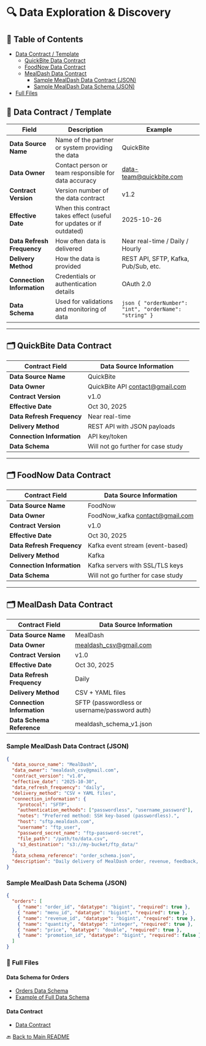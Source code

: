 # 🔍 Data Exploration & Discovery

## 📑 Table of Contents

- [Data Contract / Template](#📄-data-contract--template)
  - [QuickBite Data Contract](#🗂️-quickbite-data-contract)
  - [FoodNow Data Contract](#🗂️-foodnow-data-contract)
  - [MealDash Data Contract](#🗂️-mealdash-data-contract)
    - [Sample MealDash Data Contract (JSON)](#sample-mealdash-data-contract-json)
    - [Sample MealDash Data Schema (JSON)](#sample-mealdash-data-schema-json)
- [Full Files](#📂-full-files)

## 📄 Data Contract / Template

| Field                      | Description                                                         | Example                                                 |
| -------------------------- | ------------------------------------------------------------------- | ------------------------------------------------------- |
| **Data Source Name**       | Name of the partner or system providing the data                    | QuickBite                                               |
| **Data Owner**             | Contact person or team responsible for data accuracy                | data-team@quickbite.com                                 |
| **Contract Version**       | Version number of the data contract                                 | v1.2                                                    |
| **Effective Date**         | When this contract takes effect (useful for updates or if outdated) | 2025-10-26                                              |
| **Data Refresh Frequency** | How often data is delivered                                         | Near real-time / Daily / Hourly                         |
| **Delivery Method**        | How the data is provided                                            | REST API, SFTP, Kafka, Pub/Sub, etc.                    |
| **Connection Information** | Credentials or authentication details                               | OAuth 2.0                                               |
| **Data Schema**            | Used for validations and monitoring of data                         | `json { "orderNumber": "int", "orderName": "string" } ` |

---

## 🗂️ QuickBite Data Contract

| Contract Field             | Data Source Information            |
| -------------------------- | ---------------------------------- |
| **Data Source Name**       | QuickBite                          |
| **Data Owner**             | QuickBite API contact@gmail.com    |
| **Contract Version**       | v1.0                               |
| **Effective Date**         | Oct 30, 2025                       |
| **Data Refresh Frequency** | Near real-time                     |
| **Delivery Method**        | REST API with JSON payloads        |
| **Connection Information** | API key/token                      |
| **Data Schema**            | Will not go further for case study |

---

## 🗂️ FoodNow Data Contract

| Contract Field             | Data Source Information            |
| -------------------------- | ---------------------------------- |
| **Data Source Name**       | FoodNow                            |
| **Data Owner**             | FoodNow_kafka contact@gmail.com    |
| **Contract Version**       | v1.0                               |
| **Effective Date**         | Oct 30, 2025                       |
| **Data Refresh Frequency** | Kafka event stream (event-based)   |
| **Delivery Method**        | Kafka                              |
| **Connection Information** | Kafka servers with SSL/TLS keys    |
| **Data Schema**            | Will not go further for case study |

---

## 🗂️ MealDash Data Contract

| Contract Field             | Data Source Information                       |
| -------------------------- | --------------------------------------------- |
| **Data Source Name**       | MealDash                                      |
| **Data Owner**             | mealdash_csv@gmail.com                        |
| **Contract Version**       | v1.0                                          |
| **Effective Date**         | Oct 30, 2025                                  |
| **Data Refresh Frequency** | Daily                                         |
| **Delivery Method**        | CSV + YAML files                              |
| **Connection Information** | SFTP (passwordless or username/password auth) |
| **Data Schema Reference**  | mealdash_schema_v1.json                       |

### Sample MealDash Data Contract (JSON)

```json
{
  "data_source_name": "MealDash",
  "data_owner": "mealdash_csv@gmail.com",
  "contract_version": "v1.0",
  "effective_date": "2025-10-30",
  "data_refresh_frequency": "daily",
  "delivery_method": "CSV + YAML files",
  "connection_information": {
    "protocol": "SFTP",
    "authentication_methods": ["passwordless", "username_password"],
    "notes": "Preferred method: SSH key-based (passwordless).",
    "host": "sftp.mealdash.com",
    "username": "ftp_user",
    "password_secret_name": "ftp-password-secret",
    "file_path": "/path/to/data.csv",
    "s3_destination": "s3://my-bucket/ftp_data/"
  },
  "data_schema_reference": "order_schema.json",
  "description": "Daily delivery of MealDash order, revenue, feedback, and menu data to InsightEats. Delivered via secure SFTP as CSV and YAML metadata files."
}
```

### Sample MealDash Data Schema (JSON)

```json
{
  "orders": [
    { "name": "order_id", "datatype": "bigint", "required": true },
    { "name": "menu_id", "datatype": "bigint", "required": true },
    { "name": "revenue_id", "datatype": "bigint", "required": true },
    { "name": "quantity", "datatype": "integer", "required": true },
    { "name": "price", "datatype": "double", "required": true },
    { "name": "promotion_id", "datatype": "bigint", "required": false }
  ]
}
```

### 📂 Full Files

#### Data Schema for Orders

- [Orders Data Schema](/Code/dag/schemas/order_schema.json)
- [Example of Full Data Schema](/Code/datacontract_schema.json)

#### Data Contract

- [Data Contract](/Code/dag/data_contract.json)

🔙 [Back to Main README](/README.md)
